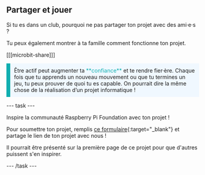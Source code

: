 ## Partager et jouer

Si tu es dans un club, pourquoi ne pas partager ton projet avec des ami·e·s ?

Tu peux également montrer à ta famille comment fonctionne ton projet.

[[[microbit-share]]]

<p style="border-left: solid; border-width:10px; border-color: #0faeb0; background-color: aliceblue; padding: 10px;">
  Être actif peut augmenter ta <span style="color: #0faeb0">**confiance**</span> et te rendre fier·ère. Chaque fois que tu apprends un nouveau mouvement ou que tu termines un jeu, tu peux prouver de quoi tu es capable. On pourrait dire la même chose de la réalisation d’un projet informatique !
</p>

--- task ---

Inspire la communauté Raspberry Pi Foundation avec ton projet !

Pour soumettre ton projet, remplis [ce formulaire](https://form.raspberrypi.org/f/community-project-submissions){:target="_blank"} et partage le lien de ton projet avec nous !

Il pourrait être présenté sur la première page de ce projet pour que d'autres puissent s'en inspirer.

--- /task ---
